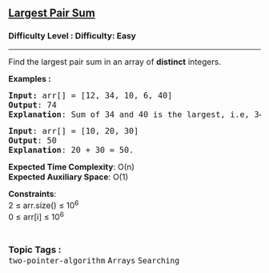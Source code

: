 <h2><a href="https://www.geeksforgeeks.org/problems/pair-sum--120604/1?page=1&category=two-pointer-algorithm&difficulty=Easy,Hard&status=unsolved,attempted&sortBy=accuracy">Largest Pair Sum</a></h2><h3>Difficulty Level : Difficulty: Easy</h3><hr><div class="problems_problem_content__Xm_eO"><p><span style="font-size: 12pt;">Find the largest pair sum in an array of&nbsp;<strong>distinct</strong> integers.</span></p>
<p><span style="font-size: 12pt;"><strong>Examples :</strong></span></p>
<pre><span style="font-size: 12pt;"><strong>Input: </strong>arr[] = [12, 34, 10, 6, 40]
<strong>Output</strong>: 74
<strong>Explanation</strong>: Sum of 34 and 40 is the largest, i.e, 34 + 40 = 74.</span></pre>
<pre><span style="font-size: 12pt;"><strong>Input</strong>: arr[] = [10, 20, 30]<strong>
Output</strong>: 50<strong>
Explanation</strong>: 20 + 30 = 50.</span></pre>
<p><span style="font-size: 12pt;"><strong>Expected Time Complexity</strong>: O(n)<br><strong>Expected Auxiliary Space</strong>: O(1)</span></p>
<p><span style="font-size: 12pt;"><strong>Constraints</strong>:<br>2 ≤ arr.size() ≤ 10<sup>6</sup><br>0 ≤ arr[i] ≤ 10<sup>6</sup></span></p></div><br><p><span style=font-size:18px><strong>Topic Tags : </strong><br><code>two-pointer-algorithm</code>&nbsp;<code>Arrays</code>&nbsp;<code>Searching</code>&nbsp;